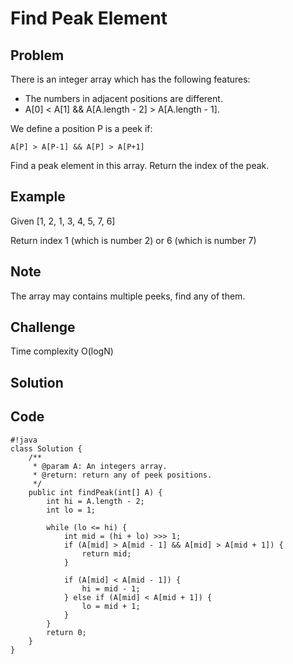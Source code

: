 Find Peak Element
===


Problem
-------

There is an integer array which has the following features:

* The numbers in adjacent positions are different.
* A[0] < A[1] && A[A.length - 2] > A[A.length - 1].

We define a position P is a peek if:

    A[P] > A[P-1] && A[P] > A[P+1]

Find a peak element in this array. Return the index of the peak.

Example
-------

Given [1, 2, 1, 3, 4, 5, 7, 6]

Return index 1 (which is number 2) or 6 (which is number 7)

Note
---------

The array may contains multiple peeks, find any of them.

Challenge
---------

Time complexity O(logN)

Solution
--------

Code
----

    #!java
    class Solution {
        /**
         * @param A: An integers array.
         * @return: return any of peek positions.
         */
        public int findPeak(int[] A) {
            int hi = A.length - 2;
            int lo = 1;
            
            while (lo <= hi) {
                int mid = (hi + lo) >>> 1;
                if (A[mid] > A[mid - 1] && A[mid] > A[mid + 1]) {
                    return mid;
                }
                
                if (A[mid] < A[mid - 1]) {
                    hi = mid - 1;
                } else if (A[mid] < A[mid + 1]) {
                    lo = mid + 1;
                }
            }
            return 0;
        }
    }
